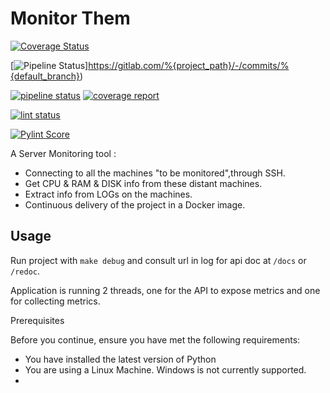 # Monitor Them
[![Coverage Status](https://devops.telecomste.fr/printerfaceadmin/2024-25/group1/printerface/badges/main/coverage.svg)](https://devops.telecomste.fr/printerfaceadmin/2024-25/group1/printerface/-/jobs?scope=success&name=coverage)

[![Pipeline Status](https://gitlab.com/%{project_path}/badges/%{default_branch}/pipeline.svg)]https://gitlab.com/%{project_path}/-/commits/%{default_branch})

[![pipeline status](https://devops.telecomste.fr/printerfaceadmin/2024-25/group1/printerface/badges/main/pipeline.svg)](https://devops.telecomste.fr/printerfaceadmin/2024-25/group1/printerface/-/pipelines?page=1&scope=all&ref=main)
[![coverage report](https://devops.telecomste.fr/printerfaceadmin/2024-25/group1/printerface/badges/main/coverage.svg)](https://devops.telecomste.fr/printerfaceadmin/2024-25/group1/printerface/-/commits/main)

[![lint status](https://devops.telecomste.fr/printerfaceadmin/2024-25/group1/printerface/badges/main/lint.svg)](https://devops.telecomste.fr/printerfaceadmin/2024-25/group1/printerface/-/pipelines?page=1&scope=all&ref=main)

[![Pylint Score](https://devops.telecomste.fr:5050/printerfaceadmin/2024-25/group1/printerface/-/jobs/artifacts/main/raw/pylint.svg?job=lint)](https://devops.telecomste.fr:5050/printerfaceadmin/2024-25/group1/printerface/-/commits/main)

A Server Monitoring tool :
* Connecting to all the machines "to be monitored",through SSH.
* Get CPU & RAM & DISK info from these distant machines.
* Extract info from LOGs on the machines.
* Continuous delivery of the project in a Docker image.

## Usage

Run project with `make debug` and consult url in log for api doc at `/docs` or `/redoc`.

Application is running 2 threads, one for the API to expose metrics and one for collecting metrics.

Prerequisites 

Before you continue, ensure you have met the following requirements:

* You have installed the latest version of Python
* You are using a Linux Machine. Windows is not currently supported.
* 